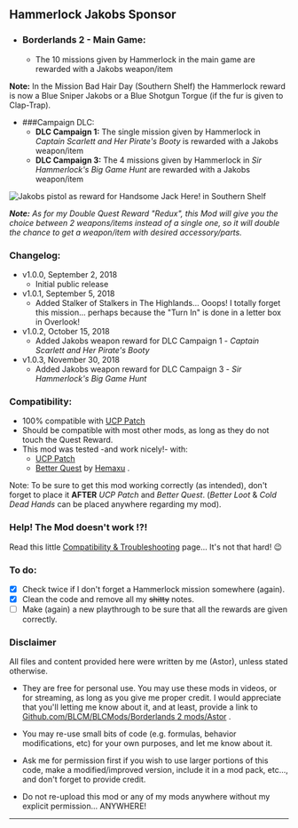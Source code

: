 ## Hammerlock Jakobs Sponsor

- ### Borderlands 2 - Main Game:	
  - The 10 missions given by Hammerlock in the main game are rewarded with a Jakobs weapon/item
    
__Note:__ In the Mission Bad Hair Day (Southern Shelf) the Hammerlock reward is now a Blue Sniper Jakobs or a Blue Shotgun Torgue (if the fur is given to Clap-Trap).

- ###Campaign DLC:	
  - __DLC Campaign 1:__ The single mission given by Hammerlock in *Captain Scarlett and Her Pirate's Booty* is rewarded with a Jakobs weapon/item
  - __DLC Campaign 3:__ The 4 missions given by Hammerlock in *Sir Hammerlock's Big Game Hunt* are rewarded with a Jakobs weapon/item
 	
![Jakobs pistol as reward for Handsome Jack Here! in Southern Shelf](https://imgur.com/F3u9ezy.jpg "Don't worry guys... even if my screen capture show French text, my mods are in English")
	
*__Note:__ As for my Double Quest Reward "Redux", this Mod will give you the choice between 2 weapons/items instead of a single one, so it will double the chance to get a weapon/item with desired accessory/parts.*	

### Changelog:

- v1.0.0, September 2, 2018
  - Initial public release
- v1.0.1, September 5, 2018
  - Added Stalker of Stalkers in The Highlands... Ooops! I totally forget this mission... perhaps because the "Turn In" is done in a letter box in Overlook!
- v1.0.2, October 15, 2018
  - Added Jakobs weapon reward for DLC Campaign 1 - *Captain Scarlett and Her Pirate's Booty*
- v1.0.3, November 30, 2018
  - Added Jakobs weapon reward for DLC Campaign 3 - *Sir Hammerlock's Big Game Hunt*

### Compatibility:

- 100% compatible with [UCP Patch](https://github.com/BLCM/BLCMods/tree/master/Borderlands%202%20mods/Community%20Patch%20Team)
- Should be compatible with most other mods, as long as they do not touch the Quest Reward.
- This mod was tested -and work nicely!- with:
  - [UCP Patch](https://github.com/BLCM/BLCMods/tree/master/Borderlands%202%20mods/Community%20Patch%20Team)   
  - [Better Quest](https://github.com/BLCM/BLCMods/blob/master/Borderlands%202%20mods/Hemaxhu/Quest%20Rewards/Better%20Quests) by [Hemaxu](https://github.com/BLCM/BLCMods/tree/master/Borderlands%202%20mods/Hemaxhu) .

Note: To be sure to get this mod working correctly (as intended), don't forget to place it __AFTER__ *UCP Patch* and *Better Quest*. (*Better Loot* & *Cold Dead Hands* can be placed anywhere regarding my mod).  

### Help! The Mod doesn't work !?!

Read this little [Compatibility & Troubleshooting](https://github.com/BLCM/BLCMods/tree/master/Borderlands%202%20mods/Astor/Compatibility%20%26%20Troubleshooting) page... It's not that hard!  :wink:

### To do:

- [x] Check twice if I don't forget a Hammerlock mission somewhere (again).
- [x] Clean the code and remove all my ~~shitty~~ notes.
- [ ] Make (again) a new playthrough to be sure that all the rewards are given correctly.

### Disclaimer

All files and content provided here were written by me (Astor), unless stated otherwise.

- They are free for personal use. You may use these mods in videos, or for streaming, as long as you give me proper credit. I would appreciate that you'll letting me know about it, and at least, provide a link to [Github.com/BLCM/BLCMods/Borderlands 2 mods/Astor](https://github.com/BLCM/BLCMods/tree/master/Borderlands%202%20mods/Astor) .

- You may re-use small bits of code (e.g. formulas, behavior modifications, etc) for your own purposes, and let me know about it.
 
- Ask me for permission first if you wish to use larger portions of this code, make a modified/improved version, include it in a mod pack, etc..., and don't forget to provide credit.

- Do not re-upload this mod or any of my mods anywhere without my explicit permission... ANYWHERE!

* * * * *
